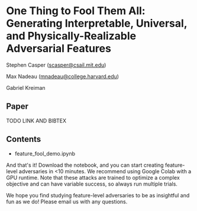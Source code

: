 # One Thing to Fool Them All: Generating Interpretable, Universal, and Physically-Realizable Adversarial Features

Stephen Casper (scasper@csail.mit.edu)

Max Nadeau (mnadeau@college.harvard.edu)

Gabriel Kreiman

## Paper

TODO LINK AND BIBTEX

## Contents

- feature_fool_demo.ipynb

And that's it! Download the notebook, and you can start creating feature-level adversaries in <10 minutes. We recommend using Google Colab with a GPU runtime. Note that these attacks are trained to optimize a complex objective and can have variable success, so always run multiple trials. 

We hope you find studying feature-level adversaries to be as insightful and fun as we do! Please email us with any questions. 
